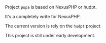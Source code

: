 Project `pupa` is based on NexusPHP or hudpt.

It's a completely write for NexusPHP.

The current version is rely on the `hudpt` project.

This project is still under early development.

